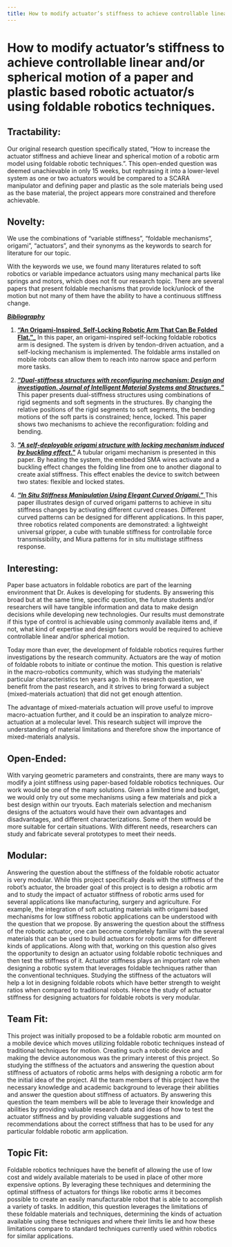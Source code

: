 ```yaml
---
title: How to modify actuator’s stiffness to achieve controllable linear and/or spherical motion of a paper and plastic based robotic actuator/s using foldable robotics techniques.
---
```


# How to modify actuator’s stiffness to achieve controllable linear and/or spherical motion of a paper and plastic based robotic actuator/s using foldable robotics techniques.

## Tractability:

Our original research question specifically stated, “How to increase the actuator stiffness and achieve linear and spherical motion of a robotic arm model using foldable robotic techniques.”.  This open-ended question was deemed unachievable in only 15 weeks, but rephrasing it into a lower-level system as one or two actuators would be compared to a SCARA manipulator and defining paper  and plastic as the sole materials being used as the base material, the project appears more constrained and therefore achievable. 

## Novelty:

We use the combinations of “variable stiffness”, “foldable mechanisms”, origami”, “actuators”, and their synonyms as the keywords to search for literature for our topic.

With the keywords we use, we found many literatures related to soft robotics or variable impedance actuators using many mechanical parts like springs and motors, which does not fit our research topic. There are several papers that present foldable mechanisms that provide lock/unlock of the motion but not many of them have the ability to have a continuous stiffness change. 

[**_Bibliography_**](/bibliography)

1. [**“An Origami-Inspired, Self-Locking Robotic Arm That Can Be Folded Flat.”_**](https://robotics.sciencemag.org/content/3/16/eaar2915/tab-pdf)
In this paper, an origami-inspired self-locking foldable robotics arm is designed. The system is driven by tendon-driven actuation, and a self-locking mechanism is implemented. The foldable arms installed on mobile robots can allow them to reach into narrow space and perform more tasks.

1. [**_"Dual-stiffness structures with reconfiguring mechanism: Design and investigation. Journal of Intelligent Material Systems and Structures."_**](https://journals.sagepub.com/doi/full/10.1177/1045389x15577642?casa_token=RLMsBITAkecAAAAA%3Ay9aj_sNHRRT8XTQQGwMcCgQD4r3TLM6ZRac4GBO8vP2MoBcgVqpXWnK-vfV6myrXMrbZKxW223Y)
This paper presents dual-stiffness structures using combinations of rigid segments and soft segments in the structures. By changing the relative positions of the rigid segments to soft segments, the bending motions of the soft parts is constrained; hence, locked. This paper shows two mechanisms to achieve the reconfiguration: folding and bending.

1. [**_"A self-deployable origami structure with locking mechanism induced by buckling effect."_**](https://ieeexplore.ieee.org/document/7139635)
A tubular origami mechanism is presented in this paper. By heating the system, the embedded SMA wires activate and a buckling effect changes the folding line from one to another diagonal to create axial stiffness. This effect enables the device to switch between two states: flexible and locked states.

1. [**_“In Situ Stiffness Manipulation Using Elegant Curved Origami.”_** ](https://advances.sciencemag.org/content/advances/6/47/eabe2000.full.pdf)
This paper illustrates design of curved origami patterns to achieve in situ stiffness changes by activating different curved creases. Different curved patterns can be designed for different applications. In this paper, three robotics related components are demonstrated: a lightweight universal gripper, a cube with tunable stiffness for controllable force transmissibility, and Miura patterns for in situ multistage stiffness response.

## Interesting:
Paper base actuators in foldable robotics are part of the learning environment that Dr. Aukes is developing for students. By answering this broad but at the same time, specific question, the future students and/or researchers will have tangible information and data to make design decisions while developing new technologies. Our results must demonstrate if this type of control is achievable using commonly available items and, if not, what kind of expertise and design factors would be required to achieve controllable linear and/or spherical motion.

Today more than ever, the development of foldable robotics requires further investigations by the research community. Actuators are the way of motion of foldable robots to initiate or continue the motion. This question is relative in the macro-robotics community, which was studying the materials' particular characteristics ten years ago. In this research question, we benefit from the past research, and it strives to bring forward a subject (mixed-materials actuation) that did not get enough attention.

The advantage of mixed-materials actuation will prove useful to improve macro-actuation further, and it could be an inspiration to analyze micro-actuation at a molecular level. This research subject will improve the understanding of material limitations and therefore show the importance of mixed-materials analysis.

## Open-Ended:

With varying geometric parameters and constraints, there are many ways to modify a joint stiffness using paper-based foldable robotics techniques. Our work would be one of the many solutions. Given a limited time and budget, we would only try out some mechanisms using a few materials and pick a best design within our tryouts. Each materials selection and mechanism designs of the actuators would have their own advantages and disadvantages, and different characterizations. Some of them would be more suitable for certain situations. With different needs, researchers can study and fabricate several prototypes to meet their needs.

## Modular:

Answering the question about the stiffness of the foldable robotic actuator is very modular. While this project specifically deals with the stiffness of the robot’s actuator, the broader goal of this project is to design a robotic arm and to study the impact of actuator stiffness of robotic arms used for several applications like manufacturing, surgery and agriculture. For example, the integration of soft actuating materials with origami based mechanisms for low stiffness robotic applications can be understood with the question that we propose. By answering the question about the stiffness of the robotic actuator, one can become completely familiar with the several materials that can be used to build actuators for robotic arms for different kinds of applications. Along with that, working on this question also gives the opportunity to design an actuator using foldable robotic techniques and then test the stiffness of it. Actuator stiffness plays an important role when designing a robotic system that leverages foldable techniques rather than the conventional techniques. Studying the stiffness of the actuators will help a lot in designing foldable robots which have better strength to weight ratios when compared to traditional robots. Hence the study of actuator stiffness for designing actuators for foldable robots is very modular.

## Team Fit:

This project was initially proposed to be a foldable robotic arm mounted on a mobile device which moves utilizing foldable robotic techniques instead of traditional techniques for motion. Creating such a robotic device and making the device autonomous was the primary interest of this project. So studying the stiffness of the actuators and answering the question about stiffness of actuators of robotic arms helps with designing a robotic arm for the initial idea of the project. All the team members of this project have the necessary knowledge and academic background to leverage their abilities and answer the question about stiffness of actuators. By answering this question the team members will be able to leverage their knowledge and abilities by providing valuable research data and ideas of how to test the actuator stiffness and by providing valuable suggestions and recommendations about the correct stiffness that has to be used for any particular foldable robotic arm application.

## Topic Fit:

Foldable robotics techniques have the benefit of allowing the use of low cost and widely available materials to be used in place of other more expensive options. By leveraging these techniques and determining the optimal stiffness of actuators for things like robotic arms it becomes possible to create an easily manufacturable robot that is able to accomplish a variety of tasks. In addition, this question leverages the limitations of these foldable materials and techniques, determining the kinds of actuation available using these techniques and where their limits lie and how these limitations compare to standard techniques currently used within robotics for similar applications.
